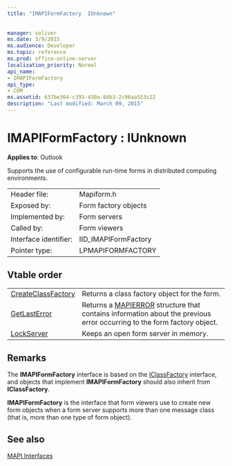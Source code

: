 ```yaml
---
title: "IMAPIFormFactory  IUnknown"
 
 
manager: soliver
ms.date: 3/9/2015
ms.audience: Developer
ms.topic: reference
ms.prod: office-online-server
localization_priority: Normal
api_name:
- IMAPIFormFactory
api_type:
- COM
ms.assetid: 637be364-c393-430a-84b3-2c96aa553c22
description: "Last modified: March 09, 2015"
---
```


# IMAPIFormFactory : IUnknown

  
  
**Applies to**: Outlook 
  
Supports the use of configurable run-time forms in distributed computing environments. 
  
|||
|:-----|:-----|
|Header file:  <br/> |Mapiform.h  <br/> |
|Exposed by:  <br/> |Form factory objects  <br/> |
|Implemented by:  <br/> |Form servers  <br/> |
|Called by:  <br/> |Form viewers  <br/> |
|Interface identifier:  <br/> |IID_IMAPIFormFactory  <br/> |
|Pointer type:  <br/> |LPMAPIFORMFACTORY  <br/> |
   
## Vtable order

|||
|:-----|:-----|
|[CreateClassFactory](imapiformfactory-createclassfactory.md) <br/> |Returns a class factory object for the form.  <br/> |
|[GetLastError](imapiformfactory-getlasterror.md) <br/> |Returns a [MAPIERROR](mapierror.md) structure that contains information about the previous error occurring to the form factory object.  <br/> |
|[LockServer](imapiformfactory-lockserver.md) <br/> |Keeps an open form server in memory.  <br/> |
   
## Remarks

The **IMAPIFormFactory** interface is based on the [IClassFactory](http://msdn.microsoft.com/en-us/library/ms694364%28VS.85%29.aspx) interface, and objects that implement **IMAPIFormFactory** should also inherit from **IClassFactory**.
  
 **IMAPIFormFactory** is the interface that form viewers use to create new form objects when a form server supports more than one message class (that is, more than one type of form object). 
  
## See also



[MAPI Interfaces](mapi-interfaces.md)

